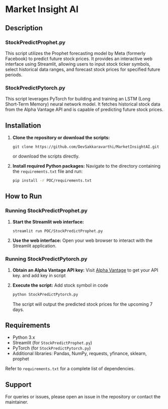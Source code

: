 
#  Market Insight AI

## Description

### StockPredictProphet.py
This script utilizes the Prophet forecasting model by Meta (formerly Facebook) to predict future stock prices. It provides an interactive web interface using Streamlit, allowing users to input stock ticker symbols, select historical data ranges, and forecast stock prices for specified future periods.

### StockPredictPytorch.py
This script leverages PyTorch for building and training an LSTM (Long Short-Term Memory) neural network model. It fetches historical stock data from the Alpha Vantage API and is capable of predicting future stock prices.

## Installation

1. **Clone the repository or download the scripts:**
   ```
   git clone https://github.com/DevSakkaravarthi/MarketInsightAI.git
   ```
   or download the scripts directly.

2. **Install required Python packages:**
   Navigate to the directory containing the `requirements.txt` file and run:
   ```bash
   pip install -r POC/requirements.txt
   ```

## How to Run

### Running StockPredictProphet.py
1. **Start the Streamlit web interface:**
   ```bash
   streamlit run POC/StockPredictProphet.py
   ```
2. **Use the web interface:**
   Open your web browser to interact with the Streamlit application.

### Running StockPredictPytorch.py
1. **Obtain an Alpha Vantage API key:**
   Visit [Alpha Vantage](https://www.alphavantage.co/) to get your API key. and add key in script 

2. **Execute the script:**
    Add stock symbol in code
   ```bash
   python StockPredictPytorch.py
   ```
   The script will output the predicted stock prices for the upcoming 7 days.

## Requirements

- Python 3.x
- Streamlit (for `StockPredictProphet.py`)
- PyTorch (for `StockPredictPytorch.py`)
- Additional libraries: Pandas, NumPy, requests, yfinance, sklearn, prophet

Refer to `requirements.txt` for a complete list of dependencies.

## Support

For queries or issues, please open an issue in the repository or contact the maintainer.


